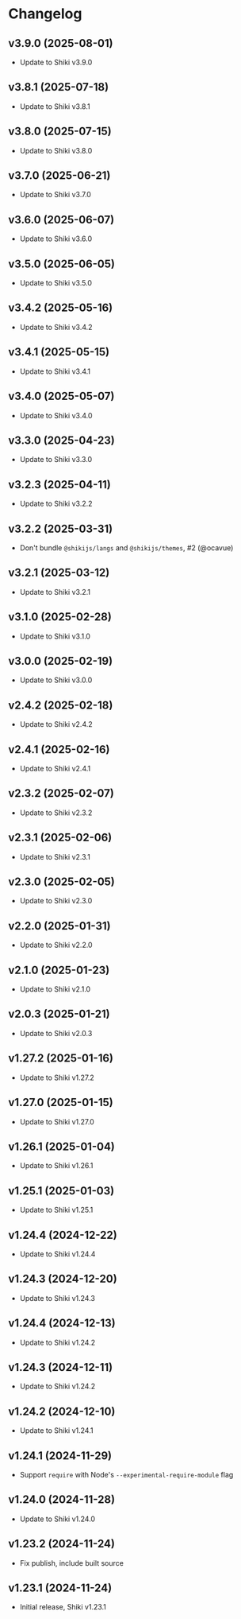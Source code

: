 # Changelog

## v3.9.0 (2025-08-01)

- Update to Shiki v3.9.0

## v3.8.1 (2025-07-18)

- Update to Shiki v3.8.1

## v3.8.0 (2025-07-15)

- Update to Shiki v3.8.0

## v3.7.0 (2025-06-21)

- Update to Shiki v3.7.0

## v3.6.0 (2025-06-07)

- Update to Shiki v3.6.0

## v3.5.0 (2025-06-05)

- Update to Shiki v3.5.0

## v3.4.2 (2025-05-16)

- Update to Shiki v3.4.2

## v3.4.1 (2025-05-15)

- Update to Shiki v3.4.1

## v3.4.0 (2025-05-07)

- Update to Shiki v3.4.0

## v3.3.0 (2025-04-23)

- Update to Shiki v3.3.0

## v3.2.3 (2025-04-11)

- Update to Shiki v3.2.2

## v3.2.2 (2025-03-31)

- Don't bundle `@shikijs/langs` and `@shikijs/themes`, #2 (@ocavue)

## v3.2.1 (2025-03-12)

- Update to Shiki v3.2.1

## v3.1.0 (2025-02-28)

- Update to Shiki v3.1.0

## v3.0.0 (2025-02-19)

- Update to Shiki v3.0.0

## v2.4.2 (2025-02-18)

- Update to Shiki v2.4.2

## v2.4.1 (2025-02-16)

- Update to Shiki v2.4.1

## v2.3.2 (2025-02-07)

- Update to Shiki v2.3.2

## v2.3.1 (2025-02-06)

- Update to Shiki v2.3.1

## v2.3.0 (2025-02-05)

- Update to Shiki v2.3.0

## v2.2.0 (2025-01-31)

- Update to Shiki v2.2.0

## v2.1.0 (2025-01-23)

- Update to Shiki v2.1.0

## v2.0.3 (2025-01-21)

- Update to Shiki v2.0.3

## v1.27.2 (2025-01-16)

- Update to Shiki v1.27.2

## v1.27.0 (2025-01-15)

- Update to Shiki v1.27.0

## v1.26.1 (2025-01-04)

- Update to Shiki v1.26.1

## v1.25.1 (2025-01-03)

- Update to Shiki v1.25.1

## v1.24.4 (2024-12-22)

- Update to Shiki v1.24.4

## v1.24.3 (2024-12-20)

- Update to Shiki v1.24.3

## v1.24.4 (2024-12-13)

- Update to Shiki v1.24.2

## v1.24.3 (2024-12-11)

- Update to Shiki v1.24.2

## v1.24.2 (2024-12-10)

- Update to Shiki v1.24.1

## v1.24.1 (2024-11-29)

- Support `require` with Node's `--experimental-require-module` flag

## v1.24.0 (2024-11-28)

- Update to Shiki v1.24.0

## v1.23.2 (2024-11-24)

- Fix publish, include built source

## v1.23.1 (2024-11-24)

- Initial release, Shiki v1.23.1
